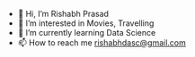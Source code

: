 - 👋 Hi, I’m Rishabh Prasad
- 👀 I’m interested in Movies, Travelling
- 🌱 I’m currently learning Data Science
- 📫 How to reach me rishabhdasc@gmail.com

<!---
rishabhDaSc/rishabhDaSc is a ✨ special ✨ repository because its `README.md` (this file) appears on your GitHub profile.
You can click the Preview link to take a look at your changes.
--->
